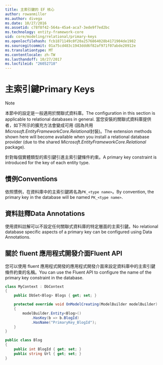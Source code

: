 ```yaml
---
title: 主索引鍵的 EF 核心
author: rowanmiller
ms.author: divega
ms.date: 10/27/2016
ms.assetid: c78f8f42-564a-45a4-aca7-3ede9f7ed2bc
ms.technology: entity-framework-core
uid: core/modeling/relational/primary-keys
ms.openlocfilehash: fcb1871149c0f20a2576864028b4171904de1982
ms.sourcegitcommit: 01a75cd483c1943ddd6f82af971f07abde20912e
ms.translationtype: MT
ms.contentlocale: zh-TW
ms.lasthandoff: 10/27/2017
ms.locfileid: "26052718"
---
```

# <a name="primary-keys"></a><span data-ttu-id="ab2f3-102">主索引鍵</span><span class="sxs-lookup"><span data-stu-id="ab2f3-102">Primary Keys</span></span>

> [!NOTE]  
> <span data-ttu-id="ab2f3-103">本節中的設定是一般適用於關聯式資料庫。</span><span class="sxs-lookup"><span data-stu-id="ab2f3-103">The configuration in this section is applicable to relational databases in general.</span></span> <span data-ttu-id="ab2f3-104">當您安裝的關聯式資料庫提供者，如下所示的擴充方法會變成可用 (因為共用*Microsoft.EntityFrameworkCore.Relational*封裝)。</span><span class="sxs-lookup"><span data-stu-id="ab2f3-104">The extension methods shown here will become available when you install a relational database provider (due to the shared *Microsoft.EntityFrameworkCore.Relational* package).</span></span>

<span data-ttu-id="ab2f3-105">針對每個實體類型的索引鍵引進主索引鍵條件約束。</span><span class="sxs-lookup"><span data-stu-id="ab2f3-105">A primary key constraint is introduced for the key of each entity type.</span></span>

## <a name="conventions"></a><span data-ttu-id="ab2f3-106">慣例</span><span class="sxs-lookup"><span data-stu-id="ab2f3-106">Conventions</span></span>

<span data-ttu-id="ab2f3-107">依照慣例，在資料庫中的主索引鍵將名為`PK_<type name>`。</span><span class="sxs-lookup"><span data-stu-id="ab2f3-107">By convention, the primary key in the database will be named `PK_<type name>`.</span></span>

## <a name="data-annotations"></a><span data-ttu-id="ab2f3-108">資料註釋</span><span class="sxs-lookup"><span data-stu-id="ab2f3-108">Data Annotations</span></span>

<span data-ttu-id="ab2f3-109">使用資料註解可以不設定任何關聯式資料庫的特定層面的主索引鍵。</span><span class="sxs-lookup"><span data-stu-id="ab2f3-109">No relational database specific aspects of a primary key can be configured using Data Annotations.</span></span>

## <a name="fluent-api"></a><span data-ttu-id="ab2f3-110">關於 fluent 應用程式開發介面</span><span class="sxs-lookup"><span data-stu-id="ab2f3-110">Fluent API</span></span>

<span data-ttu-id="ab2f3-111">您可以使用 fluent 應用程式開發的應用程式開發介面來設定資料庫中的主索引鍵條件約束的名稱。</span><span class="sxs-lookup"><span data-stu-id="ab2f3-111">You can use the Fluent API to configure the name of the primary key constraint in the database.</span></span>

<!-- [!code-csharp[Main](samples/core/relational/Modeling/FluentAPI/Samples/Relational/KeyName.cs?highlight=9)] -->
``` csharp
class MyContext : DbContext
{
    public DbSet<Blog> Blogs { get; set; }

    protected override void OnModelCreating(ModelBuilder modelBuilder)
    {
        modelBuilder.Entity<Blog>()
            .HasKey(b => b.BlogId)
            .HasName("PrimaryKey_BlogId");
    }
}

public class Blog
{
    public int BlogId { get; set; }
    public string Url { get; set; }
}
```
